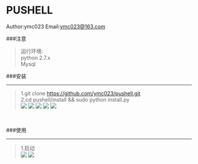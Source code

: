 PUSHELL 
====
Author:ymc023 Email:ymc023@163.com

###注意
 
>运行环境:<br>
>python  2.7.x<br>
>Mysql <br>

###安装
____
>1.git clone https://github.com/ymc023/pushell.git <br>
>2.cd pushell/install && sudo python install.py<br>
>![](https://github.com/ymc023/pushell/blob/master/screenshot/1.jpg) 
>![](https://github.com/ymc023/pushell/blob/master/screenshot/2.jpg)
>![](https://github.com/ymc023/pushell/blob/master/screenshot/3.jpg)
>![](https://github.com/ymc023/pushell/blob/master/screenshot/4.jpg)
>![](https://github.com/ymc023/pushell/blob/master/screenshot/5.jpg)
<br>

###使用

----
>1.启动<br>
>![](https://github.com/ymc023/pushell/blob/master/screenshot/start_help.jpg)
>![](https://github.com/ymc023/PUSHELL/blob/master/screenshot/start_examples.jpg)

